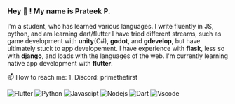 ### Hey 👋 ! My name is Prateek P. 
I'm a student, who has learned various languages. I write fluently in JS, python, and am learning dart/flutter
I have tried different streams, such as game development with **unity**(C#), **godot**, and **gdevelop**, but have ultimately stuck to app developement. 
I have experience with **flask**, less so with **django**, and loads with the languages of the web. I'm currently learning native app development with **flutter**.            

📫 How to reach me: 
    1. Discord: primethefirst


![Flutter](https://camo.githubusercontent.com/42505ed86b92e00e85c7c635c7b388c3909a779d8c97463b2558e1fd21fa790f/68747470733a2f2f696d672e736869656c64732e696f2f62616467652f2d466c75747465722d3435623864383f7374796c653d666c61742d737175617265266c6f676f3d666c7574746572266c6f676f436f6c6f723d7768697465)
![Python](https://camo.githubusercontent.com/66679dfb30403ec00a5fcb952e94483c0f4d1a35da455d0f8b0ad6f5c367526a/68747470733a2f2f696d672e736869656c64732e696f2f62616467652f2d507974686f6e2d6637633433373f7374796c653d666c61742d737175617265266c6f676f3d707974686f6e266c6f676f436f6c6f723d626c61636b)
![Javascipt](https://camo.githubusercontent.com/081c404f6cdca4a0155e636896811031a632586fcffd8e56f0a4816b01c90edb/68747470733a2f2f696d672e736869656c64732e696f2f62616467652f2d4a6176617363726970742d6566643831643f7374796c653d666c61742d737175617265266c6f676f3d6a617661736372697074266c6f676f436f6c6f723d626c61636b)
![Nodejs](https://camo.githubusercontent.com/b2fd4aa0e42c2863cd7b99175262a2ed92199ec36814b08a000c1237b5bddd7d/68747470733a2f2f696d672e736869656c64732e696f2f62616467652f2d4e6f64654a532d3333393933333f7374796c653d666c61742d737175617265266c6f676f3d6e6f64652e6a73266c6f676f436f6c6f723d7768697465)
![Dart](https://camo.githubusercontent.com/a9158ee8a55c490762d7cbb4261fc4fa9afa1149f4d3476f52d62185d5c65ec7/68747470733a2f2f696d672e736869656c64732e696f2f62616467652f2d446172742d3031373543323f7374796c653d666c61742d737175617265266c6f676f3d64617274266c6f676f436f6c6f723d7768697465)
![Vscode](https://camo.githubusercontent.com/331174b5f846b68009de4f5bcebf1cd6a91ee8962c359027396392b660b07720/68747470733a2f2f696d672e736869656c64732e696f2f62616467652f2d56697375616c25323053747564696f253230436f64652d3030374143433f7374796c653d666c61742d737175617265266c6f676f3d56697375616c25323053747564696f253230436f6465266c6f676f436f6c6f723d7768697465)
<!--
**PrimeTheFirst/PrimeTheFirst** is a ✨ _special_ ✨ repository because its `README.md` (this file) appears on your GitHub profile.

Here are some ideas to get you started:

- 🔭 I’m currently working on ...
-  I’m currently learning ...
- 👯 I’m looking to collaborate on ...
- 🤔 I’m looking for help with ...
- 💬 Ask me about ...
- 
- 😄 Pronouns: ...
- ⚡ Fun fact: ...
-->
